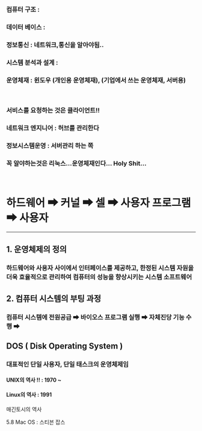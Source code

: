 ### 컴퓨터 구조 :
### 데이터 베이스 :
### 정보통신 : 네트워크,통신을 알아야됨..
### 시스템 분석과 설계 : 
### 운영체재 : 윈도우 (개인용 운영체재),  (기업에서 쓰는 운영체재, 서버용)

<br/>

### 서비스를 요청하는 것은 클라이언트!!

### 네트워크 엔지니어 : 허브를 관리한다
### 정보시스템운영 : 서버관리 하는 쪽

### 꼭 알야하는것은 리눅스...운영체재인다... Holy Shit...


<br/>


# 하드웨어 ➡ 커널 ➡ 셀 ➡ 사용자 프로그램 ➡ 사용자

---

## 1. 운영체제의 정의

### 하드웨어와 사용자 사이에서 인터페이스를 제공하고, 한정된 시스템 자원을 더욱 효율적으로 관리하여 컴퓨터의 성능을 향상시키는 시스템 소프트웨어

## 2. 컴퓨터 시스템의 부팅 과정 

### 컴퓨터 시스템에 전원공급 ➡ 바이오스 프로그램 실행 ➡ 자체진당 기능 수행 ➡

## DOS ( Disk Operating System )
### 대표적인 단일 사용자, 단일 태스크의 운영체제임



#### UNIX의 역사 !! : 1970 ~
#### Linux의 역사 : 1991 

매긴토시의 역사


5.8 Mac OS : 스티븐 잡스
